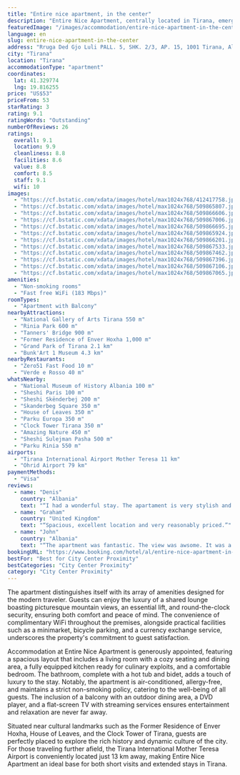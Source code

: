 ```yaml
---
title: "Entire nice apartment, in the center"
description: "Entire Nice Apartment, centrally located in Tirana, emerges as a prime choice for travelers seeking the comfort of home with the convenience of a city center location."
featuredImage: "/images/accommodation/entire-nice-apartment-in-the-center-412417758.jpg"
language: en
slug: entire-nice-apartment-in-the-center
address: "Rruga Ded Gjo Luli PALL. 5, SHK. 2/3, AP. 15, 1001 Tirana, Albania"
city: "Tirana"
location: "Tirana"
accommodationType: "apartment"
coordinates:
  lat: 41.329774
  lng: 19.816255
price: "US$53"
priceFrom: 53
starRating: 3
rating: 9.1
ratingWords: "Outstanding"
numberOfReviews: 26
ratings:
  overall: 9.1
  location: 9.9
  cleanliness: 8.8
  facilities: 8.6
  value: 8.8
  comfort: 8.5
  staff: 9.1
  wifi: 10
images:
  - "https://cf.bstatic.com/xdata/images/hotel/max1024x768/412417758.jpg?k=e487c479d2143e669aec4dc01333819673d8094165a1760513487f7d54871317&o=&hp=1"
  - "https://cf.bstatic.com/xdata/images/hotel/max1024x768/509865807.jpg?k=59fb632d653c207b101bd43d555ea3e379c95e700289ff38c8f7501c35a7f466&o=&hp=1"
  - "https://cf.bstatic.com/xdata/images/hotel/max1024x768/509866606.jpg?k=2cb9a864d5743113892ab80111339369db3235a2a561acdd97f28f6da2aa3a26&o=&hp=1"
  - "https://cf.bstatic.com/xdata/images/hotel/max1024x768/509867006.jpg?k=9e1e0e9bf95d780fa0359956e6890c45add96f416dd22542695165b94338824a&o=&hp=1"
  - "https://cf.bstatic.com/xdata/images/hotel/max1024x768/509866695.jpg?k=f1145394d1c51aa70194a32b58822ea9d6382b63bb4c3e67e119aa6d29da8721&o=&hp=1"
  - "https://cf.bstatic.com/xdata/images/hotel/max1024x768/509865924.jpg?k=98e4f0869ac222af4c12882c2448f5d671124e782d885b71091b423bff3136e2&o=&hp=1"
  - "https://cf.bstatic.com/xdata/images/hotel/max1024x768/509866201.jpg?k=36aa06b52cb903ddf51eb8c32c25b220f5c32084ce861b324526241268e2fa88&o=&hp=1"
  - "https://cf.bstatic.com/xdata/images/hotel/max1024x768/509867533.jpg?k=a9518c31ca8bd246bb69aa737330fef55abee9a1d026849847c6d65c4cb46a65&o=&hp=1"
  - "https://cf.bstatic.com/xdata/images/hotel/max1024x768/509867462.jpg?k=97bb848526a4dab1e4bbaf73bc8aadf5e4831d78e84e261c45438fbbd9bc6d82&o=&hp=1"
  - "https://cf.bstatic.com/xdata/images/hotel/max1024x768/509867396.jpg?k=70d166c67ad0edcf287e38e1ba913c5785f3ffc727bafdc1393a27d4831ac4d0&o=&hp=1"
  - "https://cf.bstatic.com/xdata/images/hotel/max1024x768/509867106.jpg?k=e4da8a5d9888d90880d8968fc52074b2257e58a8203d42f3a3d4a21311342a1c&o=&hp=1"
  - "https://cf.bstatic.com/xdata/images/hotel/max1024x768/509867065.jpg?k=0a55d053e8fb2bfad6233ed5a1685ce9db47b3be6a9c05f9ca6f4395f0f97c3c&o=&hp=1"
amenities:
  - "Non-smoking rooms"
  - "Fast free WiFi (183 Mbps)"
roomTypes:
  - "Apartment with Balcony"
nearbyAttractions:
  - "National Gallery of Arts Tirana 550 m"
  - "Rinia Park 600 m"
  - "Tanners' Bridge 900 m"
  - "Former Residence of Enver Hoxha 1,000 m"
  - "Grand Park of Tirana 2.1 km"
  - "Bunk'Art 1 Museum 4.3 km"
nearbyRestaurants:
  - "Zero51 Fast Food 10 m"
  - "Verde e Rosso 40 m"
whatsNearby:
  - "National Museum of History Albania 100 m"
  - "Sheshi Paris 100 m"
  - "Sheshi Skënderbej 200 m"
  - "Skanderbeg Square 350 m"
  - "House of Leaves 350 m"
  - "Parku Europa 350 m"
  - "Clock Tower Tirana 350 m"
  - "Amazing Nature 450 m"
  - "Sheshi Sulejman Pasha 500 m"
  - "Parku Rinia 550 m"
airports:
  - "Tirana International Airport Mother Teresa 11 km"
  - "Ohrid Airport 79 km"
paymentMethods:
  - "Visa"
reviews:
  - name: "Denis"
    country: "Albania"
    text: "“I had a wonderful stay. The apartament is very stylish and comfortable, exactly as in the photos. The kitchen is full with all the utilities. The balcony has the best view, just in front of the National Museum, in Tirana Center. The shower room is...”"
  - name: "Graham"
    country: "United Kingdom"
    text: "“Spacious, excellent location and very reasonably priced.”"
  - name: "John"
    country: "Albania"
    text: "“The apartment was fantastic. The view was awsome. It was a stylish and comfortable place. I highly recommend it.”"
bookingURL: "https://www.booking.com/hotel/al/entire-nice-apartment-in-the-center.en-gb.html?aid=8035640"
bestFor: "Best for City Center Proximity"
bestCategories: "City Center Proximity"
category: "City Center Proximity"
---
```


The apartment distinguishes itself with its array of amenities designed for the modern traveler. Guests can enjoy the luxury of a shared lounge boasting picturesque mountain views, an essential lift, and round-the-clock security, ensuring both comfort and peace of mind. The convenience of complimentary WiFi throughout the premises, alongside practical facilities such as a minimarket, bicycle parking, and a currency exchange service, underscores the property's commitment to guest satisfaction.

Accommodation at Entire Nice Apartment is generously appointed, featuring a spacious layout that includes a living room with a cozy seating and dining area, a fully equipped kitchen ready for culinary exploits, and a comfortable bedroom. The bathroom, complete with a hot tub and bidet, adds a touch of luxury to the stay. Notably, the apartment is air-conditioned, allergy-free, and maintains a strict non-smoking policy, catering to the well-being of all guests. The inclusion of a balcony with an outdoor dining area, a DVD player, and a flat-screen TV with streaming services ensures entertainment and relaxation are never far away.

Situated near cultural landmarks such as the Former Residence of Enver Hoxha, House of Leaves, and the Clock Tower of Tirana, guests are perfectly placed to explore the rich history and dynamic culture of the city. For those traveling further afield, the Tirana International Mother Teresa Airport is conveniently located just 13 km away, making Entire Nice Apartment an ideal base for both short visits and extended stays in Tirana.